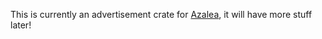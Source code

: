 This is currently an advertisement crate for [Azalea](https://github.com/mat-1/azalea), it will have more stuff later!
